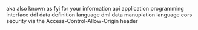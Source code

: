 aka     also known as
fyi     for your information
api     application programming interface
ddl     data definition language
dml     data manuplation language
cors    security via the Access-Control-Allow-Origin header